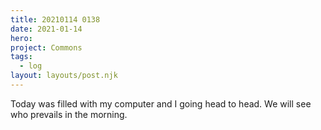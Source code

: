 ```yaml
---
title: 20210114 0138
date: 2021-01-14
hero:
project: Commons
tags:
  - log
layout: layouts/post.njk
---
```


Today was filled with my computer and I going head to head. We will see who prevails in the morning.
